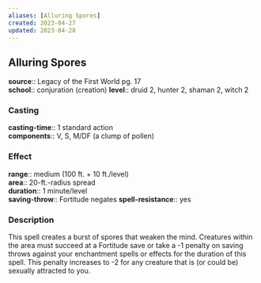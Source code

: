 ```yaml
---
aliases: [Alluring Spores]
created: 2023-04-27
updated: 2023-04-28
---
```


## Alluring Spores

**source**:: Legacy of the First World pg. 17  
**school**:: conjuration (creation)
**level**:: druid 2, hunter 2, shaman 2, witch 2

### Casting

**casting-time**:: 1 standard action  
**components**:: V, S, M/DF (a clump of pollen)

### Effect

**range**:: medium (100 ft. + 10 ft./level)  
**area**:: 20-ft.-radius spread  
**duration**:: 1 minute/level  
**saving-throw**:: Fortitude negates
**spell-resistance**:: yes

### Description

This spell creates a burst of spores that weaken the mind. Creatures within the area must succeed at a Fortitude save or take a -1 penalty on saving throws against your enchantment spells or effects for the duration of this spell. This penalty increases to -2 for any creature that is (or could be) sexually attracted to you.
